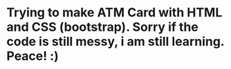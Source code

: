 # Trying to make ATM Card with HTML and CSS (bootstrap). Sorry if the code is still messy, i am still learning. Peace! :)
